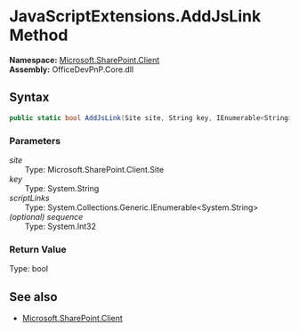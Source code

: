 # JavaScriptExtensions.AddJsLink Method  
  

**Namespace:** [Microsoft.SharePoint.Client](Microsoft.SharePoint.Client.md)  
**Assembly:** OfficeDevPnP.Core.dll  
## Syntax
```C#
public static bool AddJsLink(Site site, String key, IEnumerable<String> scriptLinks, Int32 sequence)
```
### Parameters
*site*  
&emsp;&emsp;Type: Microsoft.SharePoint.Client.Site  
*key*  
&emsp;&emsp;Type: System.String  
*scriptLinks*  
&emsp;&emsp;Type: System.Collections.Generic.IEnumerable<System.String>  
*(optional) sequence*  
&emsp;&emsp;Type: System.Int32  
### Return Value
Type: bool  

## See also
- [Microsoft.SharePoint.Client](Microsoft.SharePoint.Client.md)
